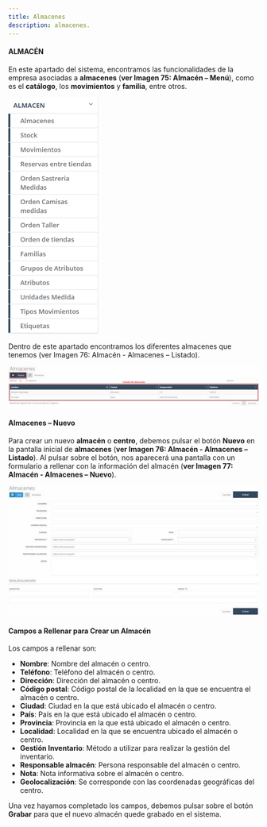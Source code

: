 ```yaml
---
title: Almacenes
description: almacenes.
---
```


#### ALMACÉN

En este apartado del sistema, encontramos las funcionalidades de la empresa asociadas a **almacenes** (**ver Imagen 75: Almacén – Menú**), como es el **catálogo**, los **movimientos** y **familia**, entre otros.

![Imagen](../../../assets/tu_empresa/almacen1.png)

Dentro de este apartado encontramos los diferentes almacenes que tenemos (ver Imagen 76: Almacén - Almacenes – Listado).

![Imagen](../../../assets/tu_empresa/almacen2.jpg)

#### Almacenes – Nuevo

Para crear un nuevo **almacén** o **centro**, debemos pulsar el botón **Nuevo** en la pantalla inicial de **almacenes** (**ver Imagen 76: Almacén - Almacenes – Listado**). Al pulsar sobre el botón, nos aparecerá una pantalla con un formulario a rellenar con la información del almacén (**ver Imagen 77: Almacén - Almacenes – Nuevo**).

![Imagen](../../../assets/tu_empresa/almacen3.jpg)

#### Campos a Rellenar para Crear un Almacén

Los campos a rellenar son:

- **Nombre**: Nombre del almacén o centro.  
- **Teléfono**: Teléfono del almacén o centro.  
- **Dirección**: Dirección del almacén o centro.  
- **Código postal**: Código postal de la localidad en la que se encuentra el almacén o centro.  
- **Ciudad**: Ciudad en la que está ubicado el almacén o centro.  
- **País**: País en la que está ubicado el almacén o centro.  
- **Provincia**: Provincia en la que está ubicado el almacén o centro.  
- **Localidad**: Localidad en la que se encuentra ubicado el almacén o centro.  
- **Gestión Inventario**: Método a utilizar para realizar la gestión del inventario.  
- **Responsable almacén**: Persona responsable del almacén o centro.  
- **Nota**: Nota informativa sobre el almacén o centro.  
- **Geolocalización**: Se corresponde con las coordenadas geográficas del centro.

Una vez hayamos completado los campos, debemos pulsar sobre el botón **Grabar** para que el nuevo almacén quede grabado en el sistema.